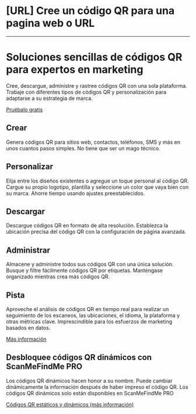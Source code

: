 <h1>[URL] Cree un código QR para una pagina web o URL</h1>

----------

<h1>Soluciones sencillas de códigos QR para expertos en marketing</h1>

<p>Cree, descargue, administre y rastree códigos QR con una sola plataforma. Trabaje con diferentes tipos de códigos QR y personalización para adaptarse a su estrategia de marca.</p>

<p><a href="#pro">Pruébalo gratis</a></p>

<h2>Crear</h2>

<p>Genera códigos QR para sitios web, contactos, teléfonos, SMS y más en unos cuantos pasos simples. No tiene que ser un mago técnico.</p>

<h2>Personalizar</h2>

<p>Elija entre los diseños existentes o agregue un toque personal al código QR. Cargue su propio logotipo, plantilla y seleccione un color que vaya bien con su marca. Ahorre tiempo usando ajustes preestablecidos.</p>

<h2>Descargar</h2>

<p>Descargue códigos QR en formato de alta resolución. Establezca la ubicación precisa del código QR con la configuración de página avanzada.</p>

<h2>Administrar</h2>

<p>Almacene y administre todos sus códigos QR con una única solución. Busque y filtre fácilmente códigos QR por etiquetas. Manténgase organizado mientras crea más códigos QR.</p>

<h2>Pista</h2>

<p>Aproveche el análisis de códigos QR en tiempo real para realizar un seguimiento de los escaneos, las ubicaciones, el idioma, la plataforma y otras métricas clave. Imprescindible para los esfuerzos de marketing basados en datos.</p>

<p><a href="#article:about_statistics">Más información</a></p>

<h2>Desbloquee códigos QR dinámicos con ScanMeFindMe PRO</h2>

<p>Los códigos QR dinámicos hacen honor a su nombre. Puede cambiar dinámicamente la información después de haber impreso el código QR. Los códigos QR dinámicos solo están disponibles en ScanMeFindMe PRO</p>

<p><a href="#article:about_static">Códigos QR estáticos y dinámicos (más información)</a></p>
